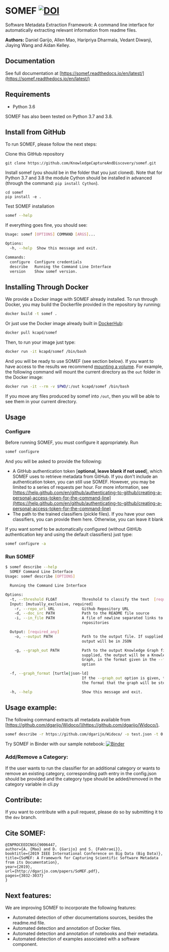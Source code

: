 # SOMEF [![DOI](https://zenodo.org/badge/190487675.svg)](https://zenodo.org/badge/latestdoi/190487675)
Software Metadata Extraction Framework: A command line interface for automatically extracting relevant information from readme files.

**Authors:** Daniel Garijo, Allen Mao, Haripriya Dharmala, Vedant Diwanji, Jiaying Wang and Aidan Kelley.

## Documentation
See full documentation at [https://somef.readthedocs.io/en/latest/](https://somef.readthedocs.io/en/latest/)

## Requirements

- Python 3.6

SOMEF has also been tested on Python 3.7 and 3.8.

## Install from GitHub
To run SOMEF, please follow the next steps:

Clone this GitHub repository

```
git clone https://github.com/KnowledgeCaptureAndDiscovery/somef.git
```

Install somef (you should be in the folder that you just cloned). Note that for Python 3.7 and 3.8 the module Cython should be installed in advanced (through the command: `pip install Cython`). 

```
cd somef
pip install -e .
```

Test SOMEF installation

```bash
somef --help
```

If everything goes fine, you should see:

```bash
Usage: somef [OPTIONS] COMMAND [ARGS]...

Options:
  -h, --help  Show this message and exit.

Commands:
  configure  Configure credentials
  describe   Running the Command Line Interface
  version    Show somef version.
```

## Installing Through Docker
We provide a Docker image with SOMEF already installed. To run through Docker, you may build the Dockerfile provided in the repository by running:

```bash
docker build -t somef .
```
Or just use the Docker image already built in [DockerHub](https://hub.docker.com/r/kcapd/somef):

```bash
docker pull kcapd/somef
```

Then, to run your image just type:

```bash
docker run -it kcapd/somef /bin/bash
```

And you will be ready to use SOMEF (see section below). If you want to have access to the results we recommend [mounting a volume](https://docs.docker.com/storage/volumes/). For example, the following command will mount the current directory as the `out` folder in the Docker image:

```bash 
docker run -it --rm -v $PWD/:/out kcapd/somef /bin/bash
```
If you move any files produced by somef into `/out`, then you will be able to see them in your current directory.


## Usage 

### Configure
Before running SOMEF, you must configure it appropriately. Run

```bash
somef configure
```

And you will be asked to provide the following: 

- A GitHub authentication token [**optional, leave blank if not used**], which SOMEF uses to retrieve metadata from GitHub. If you don't include an authentication token, you can still use SOMEF. However, you may be limited to a series of requests per hour. For more information, see [https://help.github.com/en/github/authenticating-to-github/creating-a-personal-access-token-for-the-command-line](https://help.github.com/en/github/authenticating-to-github/creating-a-personal-access-token-for-the-command-line) 
- The path to the trained classifiers (pickle files). If you have your own classifiers, you can provide them here. Otherwise, you can leave it blank

If you want somef to be automatically configured (without GitHUb authentication key and using the default classifiers) just type:

```bash
somef configure -a
```

### Run SOMEF

```bash
$ somef describe --help
  SOMEF Command Line Interface
Usage: somef describe [OPTIONS]

  Running the Command Line Interface

Options:
  -t, --threshold FLOAT           Threshold to classify the text  [required]
  Input: [mutually_exclusive, required]
    -r, --repo_url URL            Github Repository URL
    -d, --doc_src PATH            Path to the README file source
    -i, --in_file PATH            A file of newline separated links to GitHub
                                  repositories

  Output: [required_any]
    -o, --output PATH             Path to the output file. If supplied, the
                                  output will be in JSON

    -g, --graph_out PATH          Path to the output Knowledge Graph file. If
                                  supplied, the output will be a Knowledge
                                  Graph, in the format given in the --format
                                  option

  -f, --graph_format [turtle|json-ld]
                                  If the --graph_out option is given, this is
                                  the format that the graph will be stored in

  -h, --help                      Show this message and exit.
```

## Usage example:
The following command extracts all metadata available from [https://github.com/dgarijo/Widoco/](https://github.com/dgarijo/Widoco/). 

```bash
somef describe -r https://github.com/dgarijo/Widoco/ -o test.json -t 0.8
```

Try SOMEF in Binder with our sample notebook: [![Binder](https://mybinder.org/badge_logo.svg)](https://mybinder.org/v2/gh/KnowledgeCaptureAndDiscovery/somef/HEAD?filepath=notebook%2FSOMEF%20Usage%20Example.ipynb)

### Add/Remove a Category:

If the user wants to run the classifier for an additional category or wants to remove an existing category, corresponding path entry in the config.json should be provided and the category type should be added/removed in the category variable in cli.py

## Contribute:

If you want to contribute with a pull request, please do so by submitting it to the `dev` branch.

## Cite SOMEF:
```
@INPROCEEDINGS{9006447, 
author={A. {Mao} and D. {Garijo} and S. {Fakhraei}}, 
booktitle={2019 IEEE International Conference on Big Data (Big Data)}, 
title={SoMEF: A Framework for Capturing Scientific Software Metadata from its Documentation}, 
year={2019}, 
url={http://dgarijo.com/papers/SoMEF.pdf},
pages={3032-3037}
} 
```

## Next features:
We are improving SOMEF to incorporate the following features:
- Automated detection of other documentations sources, besides the readme.md file.
- Automated detection and annotation of Docker files.
- Automated detection and annotation of notebooks and their metadata.
- Automated detection of examples associated with a software component.
